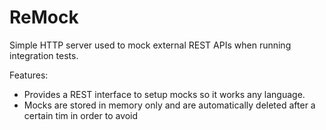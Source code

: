 # ReMock
Simple HTTP server used to mock external REST APIs when running integration tests.

Features:

- Provides a REST interface to setup mocks so it works any language.
- Mocks are stored in memory only and are automatically deleted after a certain tim in order to avoid 
